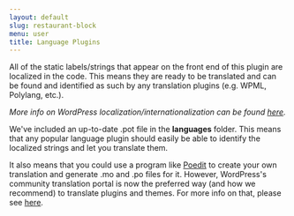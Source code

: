 ```yaml
---
layout: default
slug: restaurant-block
menu: user
title: Language Plugins
---
```

All of the static labels/strings that appear on the front end of this plugin are localized in the code. This means they are ready to be translated and can be found and identified as such by any translation plugins (e.g. WPML, Polylang, etc.). 

*More info on WordPress localization/internationalization can be found [here](https://developer.wordpress.org/themes/functionality/internationalization/).*

We've included an up-to-date .pot file in the **languages** folder. This means that any popular language plugin should easily be able to identify the localized strings and let you translate them. 

It also means that you could use a program like [Poedit](https://poedit.net/) to create your own translation and generate .mo and .po files for it. However, WordPress's community translation portal is now the preferred way (and how we recommend) to translate plugins and themes. For more info on that, please see [here](community).